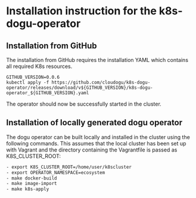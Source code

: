 # Installation instruction for the k8s-dogu-operator

## Installation from GitHub

The installation from GitHub requires the installation YAML which contains all required K8s resources. 

```
GITHUB_VERSION=0.0.6
kubectl apply -f https://github.com/cloudogu/k8s-dogu-operator/releases/download/v${GITHUB_VERSION}/k8s-dogu-operator_${GITHUB_VERSION}.yaml
```

The operator should now be successfully started in the cluster.

## Installation of locally generated dogu operator

The dogu operator can be built locally and installed in the cluster using the following commands. This assumes that the local cluster has been set up with Vagrant and the directory containing the Vagrantfile is passed as K8S_CLUSTER_ROOT:

```bash
- export K8S_CLUSTER_ROOT=/home/user/k8scluster
- export OPERATOR_NAMESPACE=ecosystem
- make docker-build
- make image-import
- make k8s-apply
```